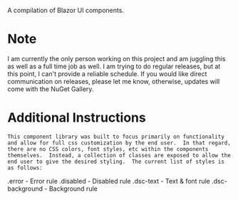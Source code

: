 A compilation of Blazor UI components.

# Note
I am currently the only person working on this project and am juggling this as well as a full time job as well.  I am trying to do regular releases, but at this point, I can't provide a reliable schedule.  If you would like direct communication on releases, please let me know, otherwise, updates will come with the NuGet Gallery.

# Additional Instructions
	This component library was built to focus primarily on functionality and allow for full css customization by the end user.  In that regard, there are no CSS colors, font styles, etc within the components themselves.  Instead, a collection of classes are exposed to allow the end user to give the desired styling.  The current list of styles is as follows:
.error - Error rule
.disabled - Disabled rule
.dsc-text - Text & font rule
.dsc-background - Background rule